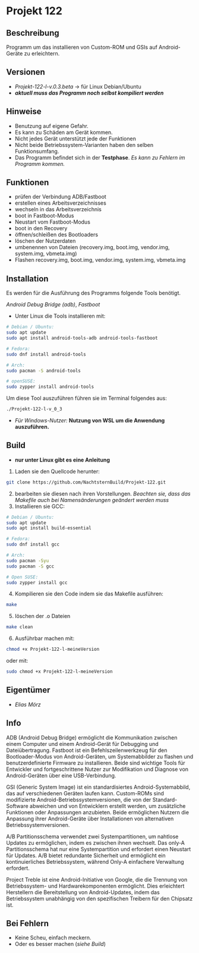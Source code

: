 # Projekt 122

## Beschreibung
Programm um das installieren von Custom-ROM und GSIs auf Android-Geräte zu erleichtern.

## Versionen
- *Projekt-122-l-v.0.3.beta* → für Linux Debian/Ubuntu
- ***aktuell muss das Programm noch selbst kompiliert werden***
## Hinweise
- Benutzung auf eigene Gefahr.
- Es kann zu Schäden am Gerät kommen.
- Nicht jedes Gerät unterstützt jede der Funktionen
- Nicht beide Betriebssystem-Varianten haben den selben Funktionsumfang.
- Das Programm befindet sich in der **Testphase**. *Es kann zu Fehlern im Programm kommen.*

## Funktionen
- prüfen der Verbindung ADB/Fastboot
- erstellen eines Arbeitsverzeichnisses
- wechseln in das Arbeitsverzeichnis
- boot in Fastboot-Modus
- Neustart vom Fastboot-Modus
- boot in den Recovery
- öffnen/schleißen des Bootloaders 
- löschen der Nutzerdaten
- umbenennen von Dateien (recovery.img, boot.img, vendor.img, system.img, vbmeta.img)
- Flashen recovery.img, boot.img, vendor.img, system.img, vbmeta.img

## Installation
Es werden für die Ausführung des Programms folgende Tools benötigt. 

*Android Debug Bridge (adb)*, *Fastboot*

- Unter Linux die Tools installieren mit:
```sh
# Debian / Ubuntu:
sudo apt update
sudo apt install android-tools-adb android-tools-fastboot
```
```sh
# Fedora: 
sudo dnf install android-tools
```
```sh
# Arch:
sudo pacman -S android-tools
```
```sh
# openSUSE:
sudo zypper install android-tools
```
 Um diese Tool auszuführen führen sie im Terminal folgendes aus:
```sh
./Projekt-122-l-v_0_3
```

- *Für Windows-Nutzer:*
**Nutzung von WSL um die Anwendung auszuführen.**

## Build

- **nur unter Linux gibt es eine Anleitung**

1. Laden sie den Quellcode herunter:
```sh
git clone https://github.com/NachtsternBuild/Projekt-122.git
```
 
2. bearbeiten sie diesen nach ihren Vorstellungen. *Beachten sie, dass das Makefile auch bei Namensänderungen geändert werden muss*
3. Installieren sie GCC:

```sh
# Debian / Ubuntu:
sudo apt update
sudo apt install build-essential
```
```sh
# Fedora:
sudo dnf install gcc
```
```sh
# Arch:
sudo pacman -Syu
sudo pacman -S gcc
```
```sh
# Open SUSE:
sudo zypper install gcc
```

4. Kompilieren sie den Code indem sie das Makefile ausführen:
```sh
make
```
5. löschen der .o Dateien
```sh
make clean
```

6. Ausführbar machen mit:
```sh
chmod +x Projekt-122-l-meineVersion
```
oder mit:
```sh
sudo chmod +x Projekt-122-l-meineVersion
```

## Eigentümer
- *Elias Mörz*

## Info
ADB (Android Debug Bridge) ermöglicht die Kommunikation zwischen einem Computer und einem Android-Gerät für Debugging und Dateiübertragung. Fastboot ist ein Befehlszeilenwerkzeug für den Bootloader-Modus von Android-Geräten, um Systemabbilder zu flashen und benutzerdefinierte Firmware zu installieren. Beide sind wichtige Tools für Entwickler und fortgeschrittene Nutzer zur Modifikation und Diagnose von Android-Geräten über eine USB-Verbindung. 

GSI (Generic System Image) ist ein standardisiertes Android-Systemabbild, das auf verschiedenen Geräten laufen kann. Custom-ROMs sind modifizierte Android-Betriebssystemversionen, die von der Standard-Software abweichen und von Entwicklern erstellt werden, um zusätzliche Funktionen oder Anpassungen anzubieten. Beide ermöglichen Nutzern die Anpassung ihrer Android-Geräte über Installationen von alternativen Betriebssystemversionen.

 A/B Partitionsschema verwendet zwei Systempartitionen, um nahtlose Updates zu ermöglichen, indem es zwischen ihnen wechselt. Das only-A Partitionsschema hat nur eine Systempartition und erfordert einen Neustart für Updates. A/B bietet redundante Sicherheit und ermöglicht ein kontinuierliches Betriebssystem, während Only-A einfachere Verwaltung erfordert. 

Project Treble ist eine Android-Initiative von Google, die die Trennung von Betriebssystem- und Hardwarekomponenten ermöglicht. Dies erleichtert Herstellern die Bereitstellung von Android-Updates, indem das Betriebssystem unabhängig von den spezifischen Treibern für den Chipsatz ist.

## Bei Fehlern
- Keine Scheu, einfach meckern. 
- Oder es besser machen (*siehe Build*) 
